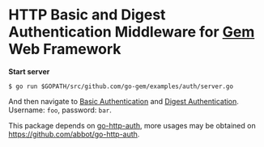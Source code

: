 # HTTP Basic and Digest Authentication Middleware for [Gem](https://github.com/go-gem/gem) Web Framework

**Start server**

```
$ go run $GOPATH/src/github.com/go-gem/examples/auth/server.go
```

And then navigate to [Basic Authentication](localhost:8080/basic) and [Digest Authentication](localhost:8080/degest).
Username: `foo`, password: `bar`.

This package depends on [go-http-auth](https://github.com/abbot/go-http-auth), more usages may be obtained on
https://github.com/abbot/go-http-auth.